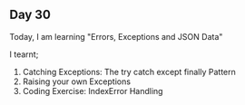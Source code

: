 ## Day 30

Today, I am learning "Errors, Exceptions and JSON Data"

I tearnt;

1. Catching Exceptions: The try catch except finally Pattern
2. Raising your own Exceptions
3. Coding Exercise: IndexError Handling
